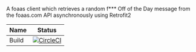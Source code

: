 A foaas client which retrieves a random f*** Off of the Day message from the foaas.com API asynchronously using Retrofit2
                    

Name     | Status |
-------- | ------ |
Build    | [![CircleCI](https://circleci.com/gh/ipgur/foaas-client.svg?style=svg)](https://circleci.com/gh/ipgur/foaas-client) |